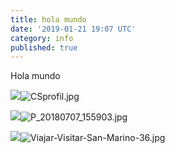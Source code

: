 ```yaml
---
title: hola mundo
date: '2019-01-21 19:07 UTC'
category: info
published: true
---
```

Hola mundo

![]({{site.baseurl}}/content/media/CSprofil.jpg)![CSprofil.jpg]({{site.baseurl}}/content/media/CSprofil.jpg)

![]({{site.baseurl}}/content/media/P_20180707_155903.jpg)![P_20180707_155903.jpg]({{site.baseurl}}/content/media/P_20180707_155903.jpg)

![]({{site.baseurl}}/content/media/Viajar-Visitar-San-Marino-36.jpg)![Viajar-Visitar-San-Marino-36.jpg]({{site.baseurl}}/content/media/Viajar-Visitar-San-Marino-36.jpg)

